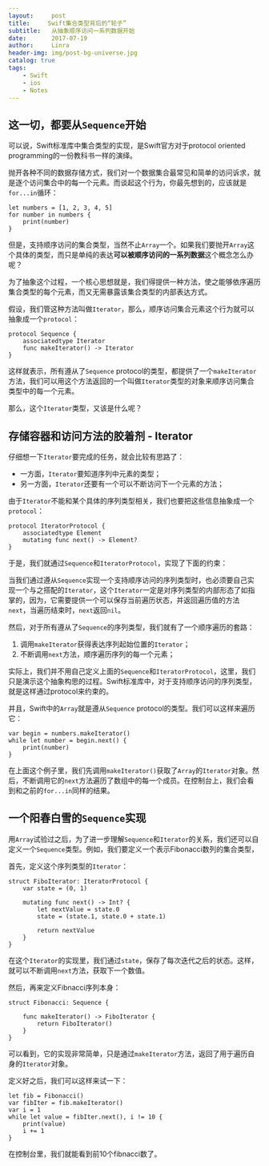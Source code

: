 ```yaml
---
layout:     post
title:     Swift集合类型背后的“轮子”
subtitle:   从抽象顺序访问一系列数据开始
date:       2017-07-19
author:     Linra
header-img: img/post-bg-universe.jpg
catalog: true
tags:
    - Swift
    - ios
    - Notes
---
```


## 这一切，都要从`Sequence`开始

可以说，Swift标准库中集合类型的实现，是Swift官方对于protocol oriented programming的一份教科书一样的演绎。

抛开各种不同的数据存储方式，我们对一个数据集合最常见和简单的访问诉求，就是逐个访问集合中的每一个元素。而谈起这个行为，你最先想到的，应该就是`for...in`循环：

	let numbers = [1, 2, 3, 4, 5]
	for number in numbers {
	    print(number)
	}

但是，支持顺序访问的集合类型，当然不止`Array`一个。如果我们要抛开`Array`这个具体的类型，而只是单纯的表达**可以被顺序访问的一系列数据**这个概念怎么办呢？

为了抽象这个过程，一个核心思想就是，我们得提供一种方法，使之能够依序遍历集合类型的每个元素，而又无需暴露该集合类型的内部表达方式。

假设，我们管这种方法叫做`Iterator`，那么，顺序访问集合元素这个行为就可以抽象成一个`protocol`：

	protocol Sequence {
	    associatedtype Iterator
	    func makeIterator() -> Iterator
	}

这样就表示，所有遵从了`Sequence` protocol的类型，都提供了一个`makeIterator`方法，我们可以用这个方法返回的一个叫做`Iterator`类型的对象来顺序访问集合类型中的每一个元素。

那么，这个`Iterator`类型，又该是什么呢？

## 存储容器和访问方法的胶着剂 - Iterator

仔细想一下`Iterator`要完成的任务，就会比较有思路了：

- 一方面，`Iterator`要知道序列中元素的类型；
- 另一方面，`Iterator`还要有一个可以不断访问下一个元素的方法；

由于`Iterator`不能和某个具体的序列类型相关，我们也要把这些信息抽象成一个`protocol`：

	protocol IteratorProtocol {
	    associatedtype Element
	    mutating func next() -> Element?
	}

于是，我们就通过`Sequence`和`IteratorProtocol`，实现了下面的约束：

当我们通过遵从`Sequence`实现一个支持顺序访问的序列类型时，也必须要自己实现一个与之搭配的`Iterator`，这个`Iterator`一定是对序列类型的内部形态了如指掌的，因为，它需要提供一个可以保存当前遍历状态，并返回遍历值的方法`next`，当遍历结束时，`next`返回`nil`。

然后，对于所有遵从了`Sequence`的序列类型，我们就有了一个顺序遍历的套路：

1. 调用`makeIterator`获得表达序列起始位置的`Iterator`；
2. 不断调用`next`方法，顺序遍历序列的每一个元素；

实际上，我们并不用自己定义上面的`Sequence`和`IteratorProtocol`，这里，我们只是演示这个抽象构思的过程。Swift标准库中，对于支持顺序访问的序列类型，就是这样通过protocol来约束的。

并且，Swift中的`Array`就是遵从`Sequence` protocol的类型。我们可以这样来遍历它：

	var begin = numbers.makeIterator()
	while let number = begin.next() {
	    print(number)
	}

在上面这个例子里，我们先调用`makeIterator()`获取了`Array`的`Iterator`对象。然后，不断调用它的`next`方法遍历了数组中的每一个成员。在控制台上，我们会看到和之前的`for...in`同样的结果。

## 一个阳春白雪的`Sequence`实现

用`Array`试验过之后，为了进一步理解`Sequence`和`Iterator`的关系，我们还可以自定义一个`Sequence`类型。例如，我们要定义一个表示Fibonacci数列的集合类型，

首先，定义这个序列类型的`Iterator`：

	struct FiboIterator: IteratorProtocol {
	    var state = (0, 1)
	    
	    mutating func next() -> Int? {
	        let nextValue = state.0
	        state = (state.1, state.0 + state.1)
	        
	        return nextValue
	    }
	}

在这个`Iterator`的实现里，我们通过`state`，保存了每次迭代之后的状态。这样，就可以不断调用`next`方法，获取下一个数值。

然后，再来定义Fibnacci序列本身：

```
struct Fibonacci: Sequence {
    
    func makeIterator() -> FiboIterator {
        return FiboIterator()
    }
}
```

可以看到，它的实现非常简单，只是通过`makeIterator`方法，返回了用于遍历自身的`Iterator`对象。

定义好之后，我们可以这样来试一下：

```let fib = Fibonacci()
let fib = Fibonacci()
var fibIter = fib.makeIterator()
var i = 1
while let value = fibIter.next(), i != 10 {
    print(value)
    i += 1
}

```

在控制台里，我们就能看到前10个fibnacci数了。